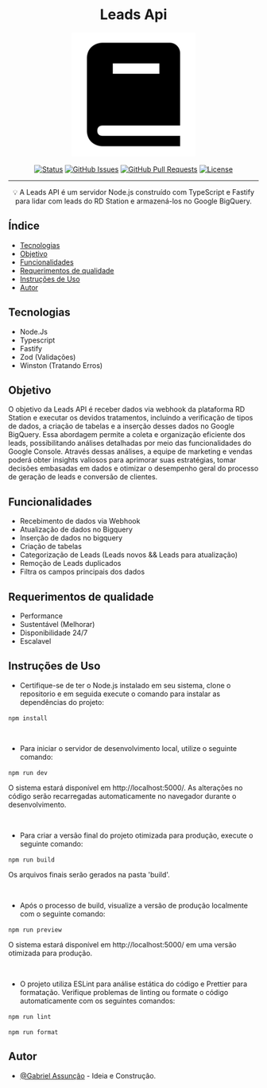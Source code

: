 <!-- TITLE -->
<h1 align="center" color="black">Leads Api</h1>

<!-- THUMB -->
<p align="center">
        <img src="./static/doc_thumb.png" width="250" alt="Logo do Projeto" object-fit="cover">
</p>

<!-- STATUS -->
<div align="center">

[![Status](https://img.shields.io/badge/status-active-success.svg)]()
[![GitHub Issues](https://img.shields.io/github/issues/zDeep10/Leads-API.svg)](https://github.com/zDeep10/Leads-API/issues)
[![GitHub Pull Requests](https://img.shields.io/github/issues-pr/zDeep10/Leads-API.svg)](https://github.com/zDeep10/Leads-API/pulls)
[![License](https://img.shields.io/badge/license-MIT-blue.svg)](/LICENSE)

</div>

---

<!-- DESCRIPTION -->
<p align="center"> 
        💡 
        A Leads API é um servidor Node.js construído com TypeScript e Fastify para lidar com leads do RD Station e armazená-los no Google BigQuery.
  <br> 
</p>

<!-- INTRO -->

## Índice

- [Tecnologias](#technologies)
- [Objetivo](#goal)
- [Funcionalidades](#features)
- [Requerimentos de qualidade](#quality)
- [Instruções de Uso](#glossary)
- [Autor](#authors)

## Tecnologias <a name="technologies"></a>

- Node.Js
- Typescript
- Fastify
- Zod (Validações)
- Winston (Tratando Erros)

## Objetivo <a name="goal"></a>

O objetivo da Leads API é receber dados via webhook da plataforma RD Station e executar os devidos tratamentos, incluindo a verificação de tipos de dados, a criação de tabelas e a inserção desses dados no Google BigQuery. Essa abordagem permite a coleta e organização eficiente dos leads, possibilitando análises detalhadas por meio das funcionalidades do Google Console. Através dessas análises, a equipe de marketing e vendas poderá obter insights valiosos para aprimorar suas estratégias, tomar decisões embasadas em dados e otimizar o desempenho geral do processo de geração de leads e conversão de clientes.

## Funcionalidades <a name="features"></a>

- Recebimento de dados via Webhook
- Atualização de dados no Bigquery
- Inserção de dados no bigquery
- Criação de tabelas
- Categorização de Leads (Leads novos && Leads para atualização)
- Remoção de Leads duplicados
- Filtra os campos principais dos dados

## Requerimentos de qualidade <a name="quality"></a>

- Performance
- Sustentável (Melhorar)
- Disponibilidade 24/7
- Escalavel

## Instruções de Uso <a name="glossary"></a>

- Certifique-se de ter o Node.js instalado em seu sistema, clone o repositorio e em seguida execute o comando para instalar as dependências do projeto:

`npm install`

<br>

- Para iniciar o servidor de desenvolvimento local, utilize o seguinte comando:

`npm run dev`

O sistema estará disponível em http://localhost:5000/. As alterações no código serão recarregadas automaticamente no navegador durante o desenvolvimento.

<br>

- Para criar a versão final do projeto otimizada para produção, execute o seguinte comando:

`npm run build`

Os arquivos finais serão gerados na pasta 'build'.

<br>

- Após o processo de build, visualize a versão de produção localmente com o seguinte comando:

`npm run preview`

O sistema estará disponível em http://localhost:5000/ em uma versão otimizada para produção.

<br>

- O projeto utiliza ESLint para análise estática do código e Prettier para formatação. Verifique problemas de linting ou formate o código automaticamente com os seguintes comandos:

`npm run lint`

`npm run format `

## Autor <a name="authors"></a>

- [@Gabriel Assunção](https://github.com/zDeep10) - Ideia e Construção.

